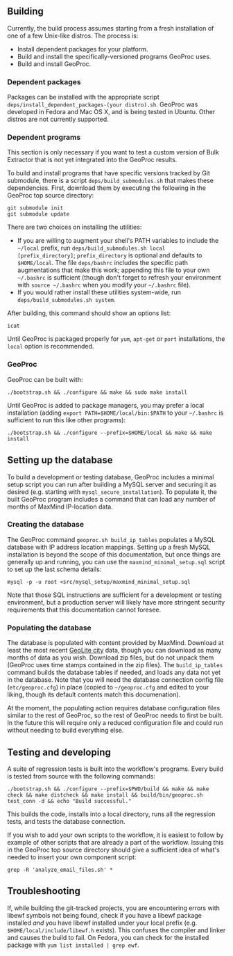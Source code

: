 ## Building

Currently, the build process assumes starting from a fresh installation of one of a few Unix-like distros.  The process is:

 * Install dependent packages for your platform.
 * Build and install the specifically-versioned programs GeoProc uses.
 * Build and install GeoProc.

### Dependent packages

Packages can be installed with the appropriate script `deps/install_dependent_packages-(your distro).sh`.  GeoProc was developed in Fedora and Mac OS X, and is being tested in Ubuntu.  Other distros are not currently supported.

### Dependent programs

This section is only necessary if you want to test a custom version of Bulk Extractor that is not yet integrated into the GeoProc results.

To build and install programs that have specific versions tracked by Git submodule, there is a script `deps/build_submodules.sh` that makes these dependencies.  First, download them by executing the following in the GeoProc top source directory:

    git submodule init
    git submodule update

There are two choices on installing the utilities:

 * If you are willing to augment your shell's PATH variables to include the `~/local` prefix, run `deps/build_submodules.sh local [prefix_directory]`; `prefix_directory` is optional and defaults to `$HOME/local`.  The file `deps/bashrc` includes the specific path augmentations that make this work; appending this file to your own `~/.bashrc` is sufficient (though don't forget to refresh your environment with `source ~/.bashrc` when you modify your `~/.bashrc` file).
 * If you would rather install these utilities system-wide, run `deps/build_submodules.sh system`.
 
After building, this command should show an options list:

    icat

Until GeoProc is packaged properly for `yum`, `apt-get` or `port` installations, the `local` option is recommended.

### GeoProc

GeoProc can be built with:

    ./bootstrap.sh && ./configure && make && sudo make install

Until GeoProc is added to package managers, you may prefer a local installation (adding `export PATH=$HOME/local/bin:$PATH` to your `~/.bashrc` is sufficient to run this like other programs):

    ./bootstrap.sh && ./configure --prefix=$HOME/local && make && make install

## Setting up the database

To build a development or testing database, GeoProc includes a minimal setup script you can run after building a MySQL server and securing it as desired (e.g. starting with `mysql_secure_installation`).  To populate it, the built GeoProc program includes a command that can load any number of months of MaxMind IP-location data.

### Creating the database

The GeoProc command `geoproc.sh build_ip_tables` populates a MySQL database with IP address location mappings.  Setting up a fresh MySQL installation is beyond the scope of this documentation, but once things are generally up and running, you can use the `maxmind_minimal_setup.sql` script to set up the last schema details:

    mysql -p -u root <src/mysql_setup/maxmind_minimal_setup.sql

Note that those SQL instructions are sufficient for a development or testing environment, but a production server will likely have more stringent security requirements that this documentation cannot foresee.

### Populating the database

The database is populated with content provided by MaxMind.  Download at least the most recent [GeoLite city](https://geolite.maxmind.com/download/geoip/database/GeoLiteCity_CSV/) data, though you can download as many months of data as you wish.  Download zip files, but do not unpack them (GeoProc uses time stamps contained in the zip files).  The `build_ip_tables` command builds the database tables if needed, and loads any data not yet in the database.  Note that you will need the database connection config file (`etc/geoproc.cfg`) in place (copied to `~/geoproc.cfg` and edited to your liking, though its default contents match this documenation).

At the moment, the populating action requires database configuration files similar to the rest of GeoProc, so the rest of GeoProc needs to first be built.  In the future this will require only a reduced configuration file and could run without needing to build everything else.

## Testing and developing

A suite of regression tests is built into the workflow's programs.  Every build is tested from source with the following commands:

    ./bootstrap.sh && ./configure --prefix=$PWD/build && make && make check && make distcheck && make install && build/bin/geoproc.sh test_conn -d && echo "Build successful."

This builds the code, installs into a local directory, runs all the regression tests, and tests the database connection.

If you wish to add your own scripts to the workflow, it is easiest to follow by example of other scripts that are already a part of the workflow.  Issuing this in the GeoProc top source directory should give a sufficient idea of what's needed to insert your own component script:

    grep -R 'analyze_email_files.sh' *

## Troubleshooting

If, while building the git-tracked projects, you are encountering errors with libewf symbols not being found, check if you have a libewf package installed *and* you have libewf installed under your local prefix (e.g. `$HOME/local/include/libewf.h` exists).  This confuses the compiler and linker and causes the build to fail.  On Fedora, you can check for the installed package with `yum list installed | grep ewf`.
